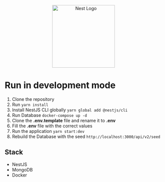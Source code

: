 <p align="center">
  <a href="http://nestjs.com/" target="blank"><img src="https://nestjs.com/img/logo-small.svg" width="200" alt="Nest Logo" /></a>
</p>

# Run in development mode

1. Clone the repository
2. Run `yarn install`
3. Install NestJS CLI globally `yarn global add @nestjs/cli`
4. Run Database `docker-compose up -d`
5. Clone the **.env.template** file and rename it to **.env**
6. Fill the **.env** file with the correct values
7. Run the application `yarn start:dev`
8. Rebuild the Database with the seed `http://localhost:3000/api/v2/seed`

## Stack

- NestJS
- MongoDB
- Docker
